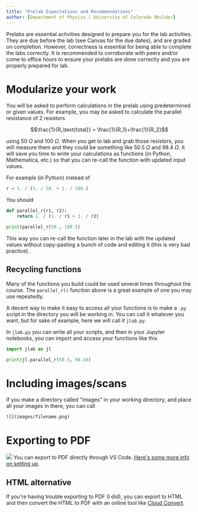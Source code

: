 ```yaml
---
title: "Prelab Expectations and Recommendations"
author: [Department of Physics | University of Colorado Boulder]
---
```


Prelabs are essential activities designed to prepare you for the lab activities. They are due before the lab (see Canvas for the due dates), and are graded on completion. However, correctness is essential for being able to complete the labs correctly. It is recommended to corroborate with peers and/or come to office hours to ensure your prelabs are done correctly and you are properly prepared for lab.

# Modularize your work

You will be asked to perform calculations in the prelab using predetermined or given values. For example, you may be asked to calculate the parallel resistance of 2 resistors

$$\frac{1}{R_\text{total}} = \frac{1}{R_1}+\frac{1}{R_2}$$

using $50\ \Omega$ and $100\ \Omega$. When you get to lab and grab those resistors, you will measure them and they could be something like $50.5\ \Omega$ and $98.4\ \Omega$. It will save you time to write your calculations as functions (in Python, Mathematica, etc.) so that you can re-call the function with updated input values.

For example (in Python) instead of

```python
r = 1. / (1. / 50. + 1. / 100.)
```

You should

```python
def parallel_r(r1, r2):
    return 1. / (1. / r1 + 1. / r2)

print(parallel_r(50., 100.))
```

This way you can re-call the function later in the lab with the updated values without copy-pasting a bunch of code and editing it (this is very bad practice).

## Recycling functions

Many of the functions you build could be used several times throughout the course. The `parallel_r()` function above is a great example of one you may use repeatedly.

A decent way to make it easy to access all your functions is to make a `.py` script in the directory you will be working in. You can call it whatever you want, but for sake of example, here we will call it `jlab.py`.

In `jlab.py` you can write all your scripts, and then in your Jupyter notebooks, you can import and access your functions like this

```python
import jlab as jl

print(jl.parallel_r(50.5, 98.4))
```

# Including images/scans

If you make a directory called "images" in your working directory, and place all your images in there, you can call


`![](images/filename.png)`

# Exporting to PDF

![](header.PNG)
You can export to PDF directly through VS Code. [Here's some more info on setting up](https://code.visualstudio.com/docs/datascience/jupyter-notebooks).

## HTML alternative

If you're having trouble exporting to PDF (I did), you can export to HTML and then convert the HTML to PDF with an online tool like [Cloud Convert](https://cloudconvert.com/html-to-pdf).